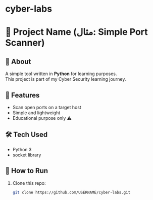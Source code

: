 # cyber-labs
# 🔐 Project Name (مثال: Simple Port Scanner)

## 📌 About
A simple tool written in **Python** for learning purposes.  
This project is part of my Cyber Security learning journey.  

## 🚀 Features
- Scan open ports on a target host
- Simple and lightweight
- Educational purpose only ⚠️

## 🛠️ Tech Used
- Python 3
- socket library

## 📂 How to Run
1. Clone this repo:
   ```bash
   git clone https://github.com/USERNAME/cyber-labs.git
